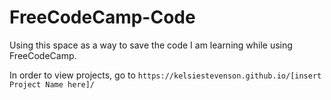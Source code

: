 # FreeCodeCamp-Code

Using this space as a way to save the code I am learning while using FreeCodeCamp.

In order to view projects, go to `https://kelsiestevenson.github.io/[insert Project Name here]/`
